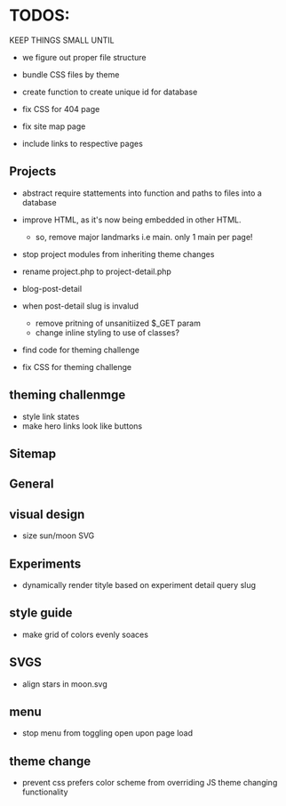 # TODOS:
KEEP THINGS SMALL UNTIL
- we figure out proper file structure
- bundle CSS files by theme

- create function to create unique id for database

- fix CSS for 404 page

- fix site map page
 - include links to respective pages

## Projects
  - abstract require stattements into function and paths to files into a database
  - improve HTML, as it's now being embedded in other HTML. 
    - so, remove major landmarks i.e main. only 1 main per page!
  - stop project modules from inheriting theme changes
  - rename project.php to project-detail.php

  - blog-post-detail
  - when post-detail slug is invalud
  	- remove pritning of unsanitiized $_GET param 
    - change inline styling to use of classes? 
- find code for theming challenge
- fix CSS for theming challenge

## theming challenmge
- style link states
- make hero links look like buttons

## Sitemap

## General

## visual design
- size sun/moon SVG 

## Experiments
  - dynamically render tityle based on experiment detail query slug

## style guide
  - make grid of colors evenly soaces

## SVGS
- align stars in moon.svg

## menu
- stop menu from toggling open upon page load

## theme change
- prevent css prefers color scheme from overriding JS theme changing functionality




